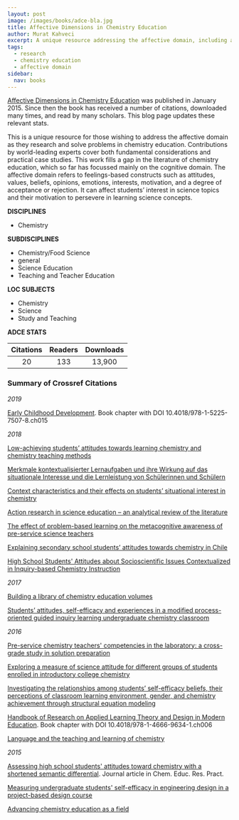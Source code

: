 ```yaml
---
layout: post
image: /images/books/adce-bla.jpg
title: Affective Dimensions in Chemistry Education
author: Murat Kahveci
excerpt: A unique resource addressing the affective domain, including attitudes and motivation, in chemistry education.
tags:
  - research
  - chemistry education
  - affective domain
sidebar:
  nav: books   
---
```


[Affective Dimensions in Chemistry Education](/yfg) was published in January 2015. Since then the book has received a number of citations, downloaded many times, and read by many scholars. This blog page updates these relevant stats.

This is a unique resource for those wishing to address the affective domain as they research and solve problems in chemistry education. Contributions by world-leading experts cover both fundamental considerations and practical case studies. This work fills a gap in the literature of chemistry education, which so far has focussed mainly on the cognitive domain. The affective domain refers to feelings-based constructs such as attitudes, values, beliefs, opinions, emotions, interests, motivation, and a degree of acceptance or rejection. It can affect students’ interest in science topics and their motivation to persevere in learning science concepts. 

__DISCIPLINES__

  - Chemistry

__SUBDISCIPLINES__

  - Chemistry/Food Science
  - general
  - Science Education
  - Teaching and Teacher Education
  
__LOC SUBJECTS__	

  - Chemistry
  - Science 
  - Study and Teaching

__ADCE STATS__

Citations  | Readers  |  Downloads
:--:|:---:|:--:
20  | 133  | 13,900



### Summary of Crossref Citations

_2019_

[Early Childhood Development](https://doi.org/10.4018/978-1-5225-7507-8.ch015). Book chapter with DOI 10.4018/978-1-5225-7507-8.ch015

_2018_

[Low-achieving students’ attitudes towards learning chemistry and chemistry teaching methods](https://doi.org/10.1039/C7RP00226B)

[Merkmale kontextualisierter Lernaufgaben und ihre Wirkung auf das situationale Interesse und die Lernleistung von Schülerinnen und Schülern](https://doi.org/10.1007/s40573-018-0077-8)

[Context characteristics and their effects on students’ situational interest in chemistry](https://doi.org/10.1080/09500693.2018.1470349)

[Action research in science education – an analytical review of the literature](https://doi.org/10.1080/09650792.2017.1358198)

[The effect of problem-based learning on the metacognitive awareness of pre-service science teachers](https://doi.org/10.1080/03055698.2018.1509783)

[Explaining secondary school students’ attitudes towards chemistry in Chile](https://doi.org/10.1039/C8RP00003D)

[High School Students' Attitudes about Socioscientific Issues Contextualized in Inquiry-based Chemistry Instruction](https://doi.org/10.1145/3206129.3239436)

_2017_

[Building a library of chemistry education volumes](https://doi.org/10.1039/C7RP90009K)

[Students’ attitudes, self-efficacy and experiences in a modified process-oriented guided inquiry learning undergraduate chemistry classroom](https://doi.org/10.1039/C6RP00233A)

_2016_

[Pre-service chemistry teachers' competencies in the laboratory: a cross-grade study in solution preparation](https://doi.org/10.1039/C5RP00147A)

[Exploring a measure of science attitude for different groups of students enrolled in introductory college chemistry](https://doi.org/10.1039/C5RP00185D)

[Investigating the relationships among students’ self-efficacy beliefs, their perceptions of classroom learning environment, gender, and chemistry achievement through structural equation modeling](https://doi.org/10.1080/02635143.2016.1174931)

[Handbook of Research on Applied Learning Theory and Design in Modern Education](https://doi.org/10.4018/978-1-4666-9634-1.ch006). Book chapter with DOI 10.4018/978-1-4666-9634-1.ch006

[Language and the teaching and learning of chemistry](https://doi.org/10.1039/C6RP90006B)

_2015_

[Assessing high school students' attitudes toward chemistry with a shortened semantic differential](https://doi.org/10.1039/C4RP00186A). Journal article in Chem. Educ. Res. Pract.

[Measuring undergraduate students' self-efficacy in engineering design in a project-based design course](https://doi.org/10.1109/FIE.2015.7344247)

[Advancing chemistry education as a field](https://doi.org/10.1039/C4RP90014F)
